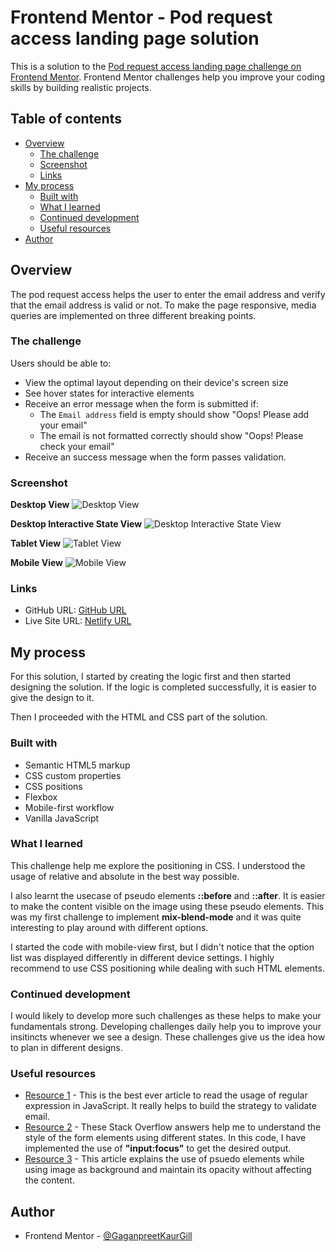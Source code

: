 # Frontend Mentor - Pod request access landing page solution

This is a solution to the [Pod request access landing page challenge on Frontend Mentor](https://www.frontendmentor.io/challenges/pod-request-access-landing-page-eyTmdkLSG). Frontend Mentor challenges help you improve your coding skills by building realistic projects. 

## Table of contents

- [Overview](#overview)
  - [The challenge](#the-challenge)
  - [Screenshot](#screenshot)
  - [Links](#links)
- [My process](#my-process)
  - [Built with](#built-with)
  - [What I learned](#what-i-learned)
  - [Continued development](#continued-development)
  - [Useful resources](#useful-resources)
- [Author](#author)


## Overview
The pod request access helps the user to enter the email address and verify that the email address is valid or not. To make the page responsive, media queries are implemented on three different breaking points. 

### The challenge

Users should be able to:

- View the optimal layout depending on their device's screen size
- See hover states for interactive elements
- Receive an error message when the form is submitted if:
  - The `Email address` field is empty should show "Oops! Please add your email"
  - The email is not formatted correctly should show "Oops! Please check your email"
- Receive an success message when the form passes validation.

### Screenshot

**Desktop View**
![Desktop View](./screenshots/desktop.png)

**Desktop Interactive State View**
![Desktop Interactive State View](./screenshots/desktop-interactive-state.png)

**Tablet View**
![Tablet View](./screenshots/tablet.png)

**Mobile View**
![Mobile View](./screenshots/mobile.png)


### Links

- GitHub URL: [GitHub URL](https://github.com/GaganpreetKaurGill/Newbie_Projects/tree/main/pod-request-access-landing-page)
- Live Site URL: [Netlify URL](https://curious-croquembouche-48de86.netlify.app)

## My process
For this solution, I started by creating the logic first and then started designing the solution. If the logic is completed successfully, it is easier to give the design to it. 

Then I proceeded with the HTML and CSS part of the solution.

### Built with

- Semantic HTML5 markup
- CSS custom properties
- CSS positions
- Flexbox
- Mobile-first workflow
- Vanilla JavaScript

### What I learned

This challenge help me explore the positioning in CSS. I understood the usage of relative and absolute in the best way possible. 

I also learnt the usecase of pseudo elements **::before** and **::after**. It is easier to make the content visible on the image using these pseudo elements. This was my first challenge to implement **mix-blend-mode** and it was quite interesting to play around with different options.

I started the code with mobile-view first, but I didn't notice that the option list was displayed differently in different device settings. I highly recommend to use CSS positioning while dealing with such HTML elements.

### Continued development

I would likely to develop more such challenges as these helps to make your fundamentals strong. Developing challenges daily help you to improve your insitincts whenever we see a design. These challenges give us the idea how to plan in different designs. 

### Useful resources

- [Resource 1](https://www.freecodecamp.org/news/regular-expressions-for-beginners/) - This is the best ever article to read the usage of regular expression in JavaScript. It really helps to build the strategy to validate email.
- [Resource 2](https://stackoverflow.com/questions/1457849/how-to-remove-the-border-highlight-on-an-input-text-element) - These Stack Overflow answers help me to understand the style of the form elements using different states. In this code, I have implemented the use of  **"input:focus"** to get the desired output.
- [Resource 3](https://coder-coder.com/background-image-opacity/) - This article explains the use of psuedo elements while using image as background and maintain its opacity without affecting the content.

## Author

- Frontend Mentor - [@GaganpreetKaurGill](https://www.frontendmentor.io/profile/GaganpreetKaurGill)
